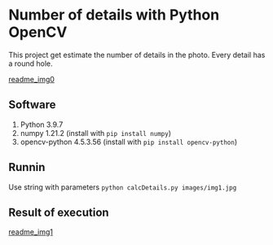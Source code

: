 # Number of details with Python OpenCV

This project get estimate the number of details in the photo. Every detail has a round hole.

[readme_img0](image/readme_img0.jpg)

## Software
1. Python 3.9.7
2. numpy 1.21.2 (install with `pip install numpy`)
3. opencv-python 4.5.3.56 (install with `pip install opencv-python`)

## Runnin

Use string with parameters 
`python calcDetails.py images/img1.jpg`

## Result of execution

[readme_img1](image/readme_img1.jpg)
